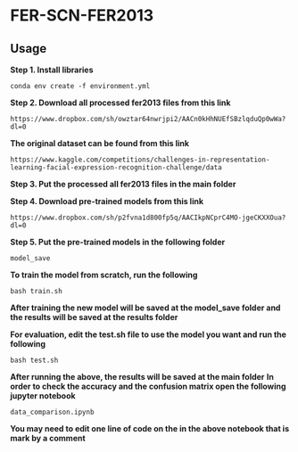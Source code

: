 # FER-SCN-FER2013
## Usage
**Step 1. Install libraries**
```
conda env create -f environment.yml
```
**Step 2. Download all processed fer2013 files from this link**
```
https://www.dropbox.com/sh/owztar64nwrjpi2/AACn0kHhNUEfSBzlqduQp0wWa?dl=0
```
**The original dataset can be found from this link**
```
https://www.kaggle.com/competitions/challenges-in-representation-learning-facial-expression-recognition-challenge/data
```
**Step 3. Put the processed all fer2013 files in the main folder**

**Step 4. Download pre-trained models from this link**
```
https://www.dropbox.com/sh/p2fvna1d800fp5q/AACIkpNCprC4MO-jgeCKXXOua?dl=0
```
**Step 5. Put the pre-trained models in the following folder**
```
model_save
```
**To train the model from scratch, run the following**
```
bash train.sh
```
**After training the new model will be saved at the model_save folder and the results will be saved at the results folder**

**For evaluation, edit the test.sh file to use the model you want and run the following**
```
bash test.sh
```
**After running the above, the results will be saved at the main folder**
**In order to check the accuracy and the confusion matrix open the following jupyter notebook**
```
data_comparison.ipynb
```
**You may need to edit one line of code on the in the above notebook that is mark by a comment**
